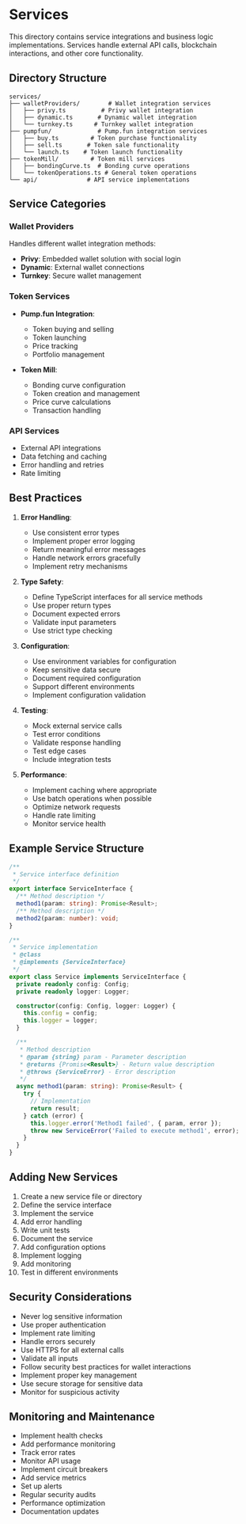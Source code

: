 # Services

This directory contains service integrations and business logic implementations. Services handle external API calls, blockchain interactions, and other core functionality.

## Directory Structure

```
services/
├── walletProviders/        # Wallet integration services
│   ├── privy.ts          # Privy wallet integration
│   ├── dynamic.ts       # Dynamic wallet integration
│   └── turnkey.ts      # Turnkey wallet integration
├── pumpfun/             # Pump.fun integration services
│   ├── buy.ts         # Token purchase functionality
│   ├── sell.ts       # Token sale functionality
│   └── launch.ts    # Token launch functionality
├── tokenMill/         # Token mill services
│   ├── bondingCurve.ts  # Bonding curve operations
│   └── tokenOperations.ts # General token operations
└── api/              # API service implementations
```

## Service Categories

### Wallet Providers
Handles different wallet integration methods:
- **Privy**: Embedded wallet solution with social login
- **Dynamic**: External wallet connections
- **Turnkey**: Secure wallet management

### Token Services
- **Pump.fun Integration**:
  - Token buying and selling
  - Token launching
  - Price tracking
  - Portfolio management

- **Token Mill**:
  - Bonding curve configuration
  - Token creation and management
  - Price curve calculations
  - Transaction handling

### API Services
- External API integrations
- Data fetching and caching
- Error handling and retries
- Rate limiting

## Best Practices

1. **Error Handling**:
   - Use consistent error types
   - Implement proper error logging
   - Return meaningful error messages
   - Handle network errors gracefully
   - Implement retry mechanisms

2. **Type Safety**:
   - Define TypeScript interfaces for all service methods
   - Use proper return types
   - Document expected errors
   - Validate input parameters
   - Use strict type checking

3. **Configuration**:
   - Use environment variables for configuration
   - Keep sensitive data secure
   - Document required configuration
   - Support different environments
   - Implement configuration validation

4. **Testing**:
   - Mock external service calls
   - Test error conditions
   - Validate response handling
   - Test edge cases
   - Include integration tests

5. **Performance**:
   - Implement caching where appropriate
   - Use batch operations when possible
   - Optimize network requests
   - Handle rate limiting
   - Monitor service health

## Example Service Structure

```typescript
/**
 * Service interface definition
 */
export interface ServiceInterface {
  /** Method description */
  method1(param: string): Promise<Result>;
  /** Method description */
  method2(param: number): void;
}

/**
 * Service implementation
 * @class
 * @implements {ServiceInterface}
 */
export class Service implements ServiceInterface {
  private readonly config: Config;
  private readonly logger: Logger;

  constructor(config: Config, logger: Logger) {
    this.config = config;
    this.logger = logger;
  }

  /**
   * Method description
   * @param {string} param - Parameter description
   * @returns {Promise<Result>} - Return value description
   * @throws {ServiceError} - Error description
   */
  async method1(param: string): Promise<Result> {
    try {
      // Implementation
      return result;
    } catch (error) {
      this.logger.error('Method1 failed', { param, error });
      throw new ServiceError('Failed to execute method1', error);
    }
  }
}
```

## Adding New Services

1. Create a new service file or directory
2. Define the service interface
3. Implement the service
4. Add error handling
5. Write unit tests
6. Document the service
7. Add configuration options
8. Implement logging
9. Add monitoring
10. Test in different environments

## Security Considerations

- Never log sensitive information
- Use proper authentication
- Implement rate limiting
- Handle errors securely
- Use HTTPS for all external calls
- Validate all inputs
- Follow security best practices for wallet interactions
- Implement proper key management
- Use secure storage for sensitive data
- Monitor for suspicious activity

## Monitoring and Maintenance

- Implement health checks
- Add performance monitoring
- Track error rates
- Monitor API usage
- Implement circuit breakers
- Add service metrics
- Set up alerts
- Regular security audits
- Performance optimization
- Documentation updates 